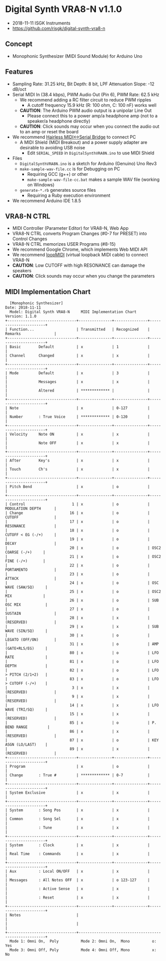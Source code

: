 # Digital Synth VRA8-N v1.1.0

- 2018-11-11 ISGK Instruments
- <https://github.com/risgk/digital-synth-vra8-n>


## Concept

- Monophonic Synthesizer (MIDI Sound Module) for Arduino Uno


## Features

- Sampling Rate: 31.25 kHz, Bit Depth: 8 bit, LPF Attenuation Slope: -12 dB/oct
- Serial MIDI In (38.4 kbps), PWM Audio Out (Pin 6), PWM Rate: 62.5 kHz
    - We recommend adding a RC filter circuit to reduce PWM ripples
        - A cutoff frequency 15.9 kHz (R: 100 ohm, C: 100 nF) works well
    - **CAUTION**: The Arduino PWM audio output is a unipolar Line Out
        - Please connect this to a power amp/a headphone amp (not to a speaker/a headphone directly)
    - **CAUTION**: Click sounds may occur when you connect the audio out to an amp or reset the board
- We recommend [Hairless MIDI<->Serial Bridge](http://projectgus.github.io/hairless-midiserial/) to connect PC
    - A MIDI Shield (MIDI Breakout) and a power supply adapter are desirable to avoiding USB noise
        - Edit `SERIAL_SPEED` in `DigitalSynthVRA8N.ino` to use MIDI Shield
- Files
    - `DigitalSynthVRA8N.ino` is a sketch for Arduino (Genuino) Uno Rev3
    - `make-sample-wav-file.cc` is for Debugging on PC
        - Requiring GCC (g++) or other
        - `make-sample-wav-file-cc.bat` makes a sample WAV file (working on Windows)
    - `generate-*.rb` generates source files
        - Requiring a Ruby execution environment
- We recommend Arduino IDE 1.8.5


## VRA8-N CTRL

- MIDI Controller (Parameter Editor) for VRA8-N, Web App
- VRA8-N CTRL converts Program Changes (#0-7 for PRESET) into Control Changes
- VRA8-N CTRL memorizes USER Programs (#8-15)
- We recommend Google Chrome, which implements Web MIDI API
- We recommend [loopMIDI](http://www.tobias-erichsen.de/software/loopmidi.html) (virtual loopback MIDI cable) to connect VRA8-N
- **CAUTION**: Low CUTOFF with high RESONANCE can damage the speakers
- **CAUTION**: Click sounds may occur when you change the parameters


## MIDI Implementation Chart

      [Monophonic Synthesizer]                                        Date: 2018-11-11       
      Model: Digital Synth VRA8-N     MIDI Implementation Chart       Version: 1.1.0         
    +-------------------------------+---------------+---------------+-----------------------+
    | Function...                   | Transmitted   | Recognized    | Remarks               |
    +-------------------------------+---------------+---------------+-----------------------+
    | Basic        Default          | x             | 1             |                       |
    | Channel      Changed          | x             | x             |                       |
    +-------------------------------+---------------+---------------+-----------------------+
    | Mode         Default          | x             | 3             |                       |
    |              Messages         | x             | x             |                       |
    |              Altered          | ************* |               |                       |
    +-------------------------------+---------------+---------------+-----------------------+
    | Note                          | x             | 0-127         |                       |
    | Number       : True Voice     | ************* | 0-120         |                       |
    +-------------------------------+---------------+---------------+-----------------------+
    | Velocity     Note ON          | x             | x             |                       |
    |              Note OFF         | x             | x             |                       |
    +-------------------------------+---------------+---------------+-----------------------+
    | After        Key's            | x             | x             |                       |
    | Touch        Ch's             | x             | x             |                       |
    +-------------------------------+---------------+---------------+-----------------------+
    | Pitch Bend                    | x             | o             |                       |
    +-------------------------------+---------------+---------------+-----------------------+
    | Control                     1 | x             | o             | MODULATION DEPTH      |
    | Change                     16 | x             | o             | CUTOFF                |
    |                            17 | x             | o             | RESONANCE             |
    |                            18 | x             | o             | CUTOFF < EG (-/+)     |
    |                            19 | x             | o             | DECAY                 |
    |                            20 | x             | o             | OSC2 COARSE (-/+)     |
    |                            21 | x             | o             | OSC2 FINE (-/+)       |
    |                            22 | x             | o             | PORTAMENTO            |
    |                            23 | x             | o             | ATTACK                |
    |                            24 | x             | o             | OSC WAVE (SAW/SQ)     |
    |                            25 | x             | o             | OSC2 MIX              |
    |                            26 | x             | o             | SUB OSC MIX           |
    |                            27 | x             | o             | SUSTAIN               |
    |                            28 | x             | x             | (RESERVED)            |
    |                            29 | x             | x             | SUB WAVE (SIN/SQ)     |
    |                            30 | x             | o             | LEGATO (OFF/ON)       |
    |                            31 | x             | o             | AMP (GATE+RLS/EG)     |
    |                            80 | x             | o             | LFO RATE              |
    |                            81 | x             | o             | LFO DEPTH             |
    |                            82 | x             | o             | LFO > PITCH (2/1+2)   |
    |                            83 | x             | o             | LFO > CUTOFF (-/+)    |
    |                             3 | x             | x             | (RESERVED)            |
    |                             9 | x             | x             | (RESERVED)            |
    |                            14 | x             | x             | LFO WAVE (TRI/SQ)     |
    |                            15 | x             | x             | (RESERVED)            |
    |                            85 | x             | o             | P. BEND RANGE         |
    |                            86 | x             | x             | (RESERVED)            |
    |                            87 | x             | o             | KEY ASGN (LO/LAST)    |
    |                            89 | x             | x             | (RESERVED)            |
    +-------------------------------+---------------+---------------+-----------------------+
    | Program                       | x             | o             |                       |
    | Change       : True #         | ************* | 0-7           |                       |
    +-------------------------------+---------------+---------------+-----------------------+
    | System Exclusive              | x             | x             |                       |
    +-------------------------------+---------------+---------------+-----------------------+
    | System       : Song Pos       | x             | x             |                       |
    | Common       : Song Sel       | x             | x             |                       |
    |              : Tune           | x             | x             |                       |
    +-------------------------------+---------------+---------------+-----------------------+
    | System       : Clock          | x             | x             |                       |
    | Real Time    : Commands       | x             | x             |                       |
    +-------------------------------+---------------+---------------+-----------------------+
    | Aux          : Local ON/OFF   | x             | x             |                       |
    | Messages     : All Notes OFF  | x             | o 123-127     |                       |
    |              : Active Sense   | x             | x             |                       |
    |              : Reset          | x             | x             |                       |
    +-------------------------------+---------------+---------------+-----------------------+
    | Notes                         |                                                       |
    |                               |                                                       |
    +-------------------------------+-------------------------------------------------------+
      Mode 1: Omni On,  Poly          Mode 2: Omni On,  Mono          o: Yes                 
      Mode 3: Omni Off, Poly          Mode 4: Omni Off, Mono          x: No                  
